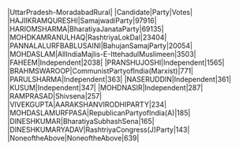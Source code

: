  
|UttarPradesh-MoradabadRural|
|Candidate|Party|Votes|
|HAJIIKRAMQURESHI|SamajwadiParty|97916|
|HARIOMSHARMA|BharatiyaJanataParty|69135|
|MOHDKAMRANULHAQ|RashtriyaLokDal|23404|
|PANNALALURFBABLUSAINI|BahujanSamajParty|20054|
|MOHDASLAM|AllIndiaMajlis-E-IttehadulMuslimeen|3503|
|FAHEEM|Independent|2038|
|PRANSHUJOSHI|Independent|1565|
|BRAHMSWAROOP|CommunistPartyofIndia(Marxist)|771|
|PARULSHARMA|Independent|363|
|NASERUDDIN|Independent|361|
|KUSUM|Independent|347|
|MOHDNASIR|Independent|287|
|RAMPRASAD|Shivsena|257|
|VIVEKGUPTA|AARAKSHANVIRODHIPARTY|234|
|MOHDASLAMURFPASA|RepublicanPartyofIndia(A)|185|
|DINESHKUMAR|BharatiyaSubhashSena|165|
|DINESHKUMARYADAV|RashtriyaCongress(J)Party|143|
|NoneoftheAbove|NoneoftheAbove|639|

